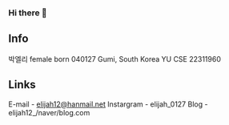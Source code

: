 ### Hi there 👋

## Info
  박엘리
  female
  born 040127
  Gumi, South Korea
  YU CSE 22311960

## Links
  E-mail - elijah12@hanmail.net
  Instargram - elijah_0127
  Blog - elijah12_/naver/blog.com


<!--
**elijah0127/elijah0127** is a ✨ _special_ ✨ repository because its `README.md` (this file) appears on your GitHub profile.

Here are some ideas to get you started:

- 🔭 I’m currently working on ...
- 🌱 I’m currently learning ...
- 👯 I’m looking to collaborate on ...
- 🤔 I’m looking for help with ...
- 💬 Ask me about ...
- 📫 How to reach me: ...
- 😄 Pronouns: ...
- ⚡ Fun fact: ...
-->
